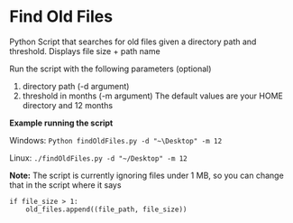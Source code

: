 # Find Old Files
Python Script that searches for old files given a directory path and threshold. Displays file size + path name

Run the script with the following parameters (optional)

  1) directory path (-d argument)
  2) threshold in months (-m argument)
The default values are your HOME directory and 12 months

**Example running the script**

Windows: ```Python findOldFiles.py -d "~\Desktop" -m 12```

Linux: ```./findOldFiles.py -d "~/Desktop" -m 12```

**Note:** The script is currently ignoring files under 1 MB, so you can change that in the script where it says
```
if file_size > 1:
    old_files.append((file_path, file_size))
```

